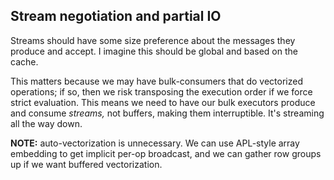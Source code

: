 ## Stream negotiation and partial IO
Streams should have some size preference about the messages they produce and accept. I imagine this should be global and based on the cache.

This matters because we may have bulk-consumers that do vectorized operations; if so, then we risk transposing the execution order if we force strict evaluation. This means we need to have our bulk executors produce and consume _streams,_ not buffers, making them interruptible. It's streaming all the way down.

**NOTE:** auto-vectorization is unnecessary. We can use APL-style array embedding to get implicit per-op broadcast, and we can gather row groups up if we want buffered vectorization.
